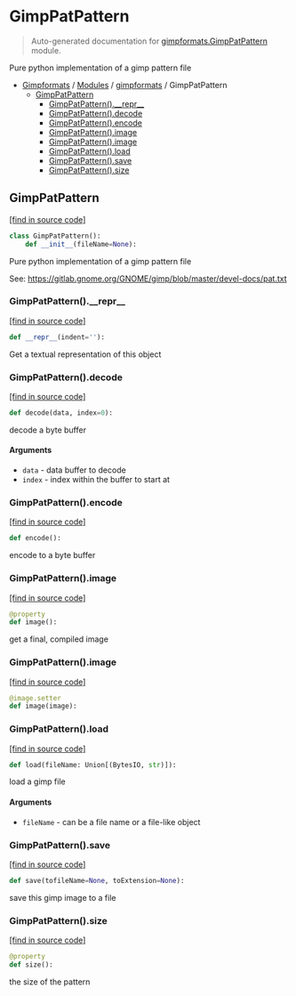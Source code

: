 # GimpPatPattern

> Auto-generated documentation for [gimpformats.GimpPatPattern](../../gimpformats/GimpPatPattern.py) module.

Pure python implementation of a gimp pattern file

- [Gimpformats](../README.md#gimpformats-index) / [Modules](../README.md#gimpformats-modules) / [gimpformats](index.md#gimpformats) / GimpPatPattern
    - [GimpPatPattern](#gimppatpattern)
        - [GimpPatPattern().\_\_repr\_\_](#gimppatpattern__repr__)
        - [GimpPatPattern().decode](#gimppatpatterndecode)
        - [GimpPatPattern().encode](#gimppatpatternencode)
        - [GimpPatPattern().image](#gimppatpatternimage)
        - [GimpPatPattern().image](#gimppatpatternimage)
        - [GimpPatPattern().load](#gimppatpatternload)
        - [GimpPatPattern().save](#gimppatpatternsave)
        - [GimpPatPattern().size](#gimppatpatternsize)

## GimpPatPattern

[[find in source code]](../../gimpformats/GimpPatPattern.py#L11)

```python
class GimpPatPattern():
    def __init__(fileName=None):
```

Pure python implementation of a gimp pattern file

See:
 https://gitlab.gnome.org/GNOME/gimp/blob/master/devel-docs/pat.txt

### GimpPatPattern().\_\_repr\_\_

[[find in source code]](../../gimpformats/GimpPatPattern.py#L139)

```python
def __repr__(indent=''):
```

Get a textual representation of this object

### GimpPatPattern().decode

[[find in source code]](../../gimpformats/GimpPatPattern.py#L50)

```python
def decode(data, index=0):
```

decode a byte buffer

#### Arguments

- `data` - data buffer to decode
- `index` - index within the buffer to start at

### GimpPatPattern().encode

[[find in source code]](../../gimpformats/GimpPatPattern.py#L72)

```python
def encode():
```

encode to a byte buffer

### GimpPatPattern().image

[[find in source code]](../../gimpformats/GimpPatPattern.py#L98)

```python
@property
def image():
```

get a final, compiled image

### GimpPatPattern().image

[[find in source code]](../../gimpformats/GimpPatPattern.py#L112)

```python
@image.setter
def image(image):
```

### GimpPatPattern().load

[[find in source code]](../../gimpformats/GimpPatPattern.py#L34)

```python
def load(fileName: Union[(BytesIO, str)]):
```

load a gimp file

#### Arguments

- `fileName` - can be a file name or a file-like object

### GimpPatPattern().save

[[find in source code]](../../gimpformats/GimpPatPattern.py#L117)

```python
def save(tofileName=None, toExtension=None):
```

save this gimp image to a file

### GimpPatPattern().size

[[find in source code]](../../gimpformats/GimpPatPattern.py#L91)

```python
@property
def size():
```

the size of the pattern
